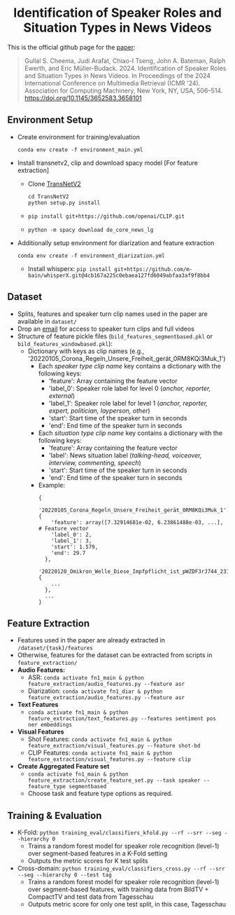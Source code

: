 <div align="center"> 
  
# Identification of Speaker Roles and Situation Types in News Videos

</div> 

This is the official github page for the [paper](https://dl.acm.org/doi/10.1145/3652583.3658101):

> Gullal S. Cheema, Judi Arafat, Chiao-I Tseng, John A. Bateman, Ralph Ewerth, and Eric Müller-Budack. 2024. Identification of Speaker Roles and Situation Types in News Videos. In Proceedings of the 2024 International Conference on Multimedia Retrieval (ICMR '24). Association for Computing Machinery, New York, NY, USA, 506–514. https://doi.org/10.1145/3652583.3658101

## Environment Setup

- Create environment for training/evaluation

  `conda env create -f environment_main.yml`

- Install transnetv2, clip and download spacy model [For feature extraction]

  - Clone [TransNetV2](https://github.com/soCzech/TransNetV2)
      ```
      cd TransNetV2
      python setup.py install
      ```

  - `pip install git+https://github.com/openai/CLIP.git`

  - `python -m spacy download de_core_news_lg`

-  Additionally setup environment for diarization and feature extraction

    `conda env create -f environment_diarization.yml`

   - Install whisperx: `pip install git+https://github.com/m-bain/whisperX.git@4cb167a225c0ebaea127fd6049abfaa3af9f8bb4`


## Dataset

- Splits, features and speaker turn clip names used in the paper are available in `dataset/`
- Drop an [email](mailto:gullalcheema@gmail.com) for access to speaker turn clips and full videos
- Structure of feature pickle files (`bild_features_segmentbased.pkl` or `bild_features_windowbased.pkl`):
  - Dictionary with keys as clip names (e.g., '20220105_Corona_Regeln_Unsere_Freiheit_gerät_0RM8KQi3Muk_1')
    - Each _speaker type clip name_ key contains a dictionary with the following keys:
      - 'feature': Array containing the feature vector
      - 'label_0': Speaker role label for level 0 (_anchor, reporter, external_)
      - 'label_1': Speaker role label for level 1 (_anchor, reporter, expert, politician, layperson, other_)
      - 'start': Start time of the speaker turn in seconds
      - 'end': End time of the speaker turn in seconds
    - Each _situation type clip name_ key contains a dictionary with the following keys:
      - 'feature': Array containing the feature vector
      - 'label': News situation label (_talking-head, voiceover, interview, commenting, speech_)
      - 'start': Start time of the speaker turn in seconds
      - 'end': End time of the speaker turn in seconds
    - Example:
      ```
      {
        '20220105_Corona_Regeln_Unsere_Freiheit_gerät_0RM8KQi3Muk_1': {
          'feature': array([7.32914681e-02, 6.23861488e-03, ...],  # Feature vector
          'label_0': 2,
          'label_1': 3,
          'start': 1.579,
          'end': 29.7
        },
        '20220120_Omikron_Welle_Diese_Impfpflicht_ist_pWZDF3rJ744_231': {
          ...
        },
        ...
      }
      ```

## Feature Extraction
- Features used in the paper are already extracted in `/dataset/{task}/features`
- Otherwise, features for the dataset can be extracted from scripts in `feature_extraction/`
- **Audio Features:**
  - ASR: `conda activate fn1_main & python feature_extraction/audio_features.py --feature asr`
  - Diarization: `conda activate fn1_diar & python feature_extraction/audio_features.py --feature asr`
- **Text Features**
  - `conda activate fn1_main & python feature_extraction/text_features.py --features sentiment pos ner embeddings`
- **Visual Features**
  - Shot Features: `conda activate fn1_main & python feature_extraction/visual_features.py --feature shot-bd`
  - CLIP Features: `conda activate fn1_main & python feature_extraction/visual_features.py --feature clip`
- **Create Aggregated Feature set**  
  - `conda activate fn1_main & python feature_extraction/create_feature_set.py --task speaker --feature_type segmentbased`
  - Choose task and feature type options as required.


## Training & Evaluation
- K-Fold: `python training_eval/classifiers_kfold.py --rf --srr --seg --hierarchy 0`
  - Trains a random forest model for speaker role recognition (level-1) over segment-based features in a K-Fold setting
  - Outputs the metric scores for K test splits
- Cross-domain: `python training_eval/classifiers_cross.py --rf --srr --seg --hierarchy 0 --test tag`
  - Trains a random forest model for speaker role recognition (level-1) over segment-based features, with training data from BildTV + CompactTV and test data from Tagesschau
  - Outputs metric score for only one test split, in this case, Tagesschau

